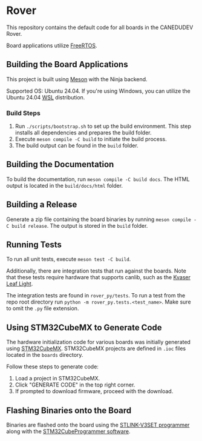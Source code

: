 # Rover

This repository contains the default code for all boards in the CANEDUDEV Rover.

Board applications utilize [FreeRTOS](https://www.freertos.org/).

## Building the Board Applications

This project is built using [Meson](https://mesonbuild.com/) with the Ninja backend.

Supported OS: Ubuntu 24.04. If you're using Windows, you can utilize the Ubuntu 24.04 [WSL](https://learn.microsoft.com/en-us/windows/wsl/) distribution.

### Build Steps

1. Run `./scripts/bootstrap.sh` to set up the build environment. This step installs all dependencies and prepares the build folder.
2. Execute `meson compile -C build` to initiate the build process.
3. The build output can be found in the `build` folder.

## Building the Documentation

To build the documentation, run `meson compile -C build docs`. The HTML output is located in the `build/docs/html` folder.

## Building a Release

Generate a zip file containing the board binaries by running `meson compile -C build release`. The output is stored in the `build` folder.

## Running Tests

To run all unit tests, execute `meson test -C build`.

Additionally, there are integration tests that run against the boards. Note that these tests require hardware that supports canlib, such as the [Kvaser Leaf Light](https://www.kvaser.com/product/kvaser-leaf-light-hs-v2/).

The integration tests are found in `rover_py/tests`. To run a test from the repo root directory run `python -m rover_py.tests.<test_name>`. Make sure to omit the `.py` file extension.

## Using STM32CubeMX to Generate Code

The hardware initialization code for various boards was initially generated using [STM32CubeMX](https://www.st.com/en/development-tools/stm32cubemx.html). STM32CubeMX projects are defined in `.ioc` files located in the `boards` directory.

Follow these steps to generate code:
1. Load a project in STM32CubeMX.
2. Click "GENERATE CODE" in the top right corner.
3. If prompted to download firmware, proceed with the download.

## Flashing Binaries onto the Board

Binaries are flashed onto the board using the [STLINK-V3SET programmer](https://www.st.com/en/development-tools/stlink-v3set.html) along with the [STM32CubeProgrammer software](https://www.st.com/en/development-tools/stm32cubeprog.html).
